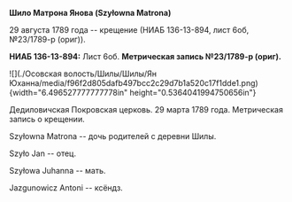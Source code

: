 **Шило Матрона Янова (Szyłowna Matrona)**

29 августа 1789 года -- крещение (НИАБ 136-13-894, лист 6об, №23/1789-р
(ориг)).

**НИАБ 136-13-894:** Лист 6об. **Метрическая запись №23/1789-р (ориг).**

![](./Осовская волость/Шилы/Шилы/Ян Юханна/media/f96f2d805dafb497bcc2c29d7b1a520c17f1dde1.png){width="6.496527777777778in"
height="0.5364041994750656in"}

Дедиловичская Покровская церковь. 29 марта 1789 года. Метрическая запись
о крещении.

Szyłowna Matrona -- дочь родителей с деревни Шилы.

Szyło Jan -- отец.

Szyłowa Juhanna -- мать.

Jazgunowicz Antoni -- ксёндз.

